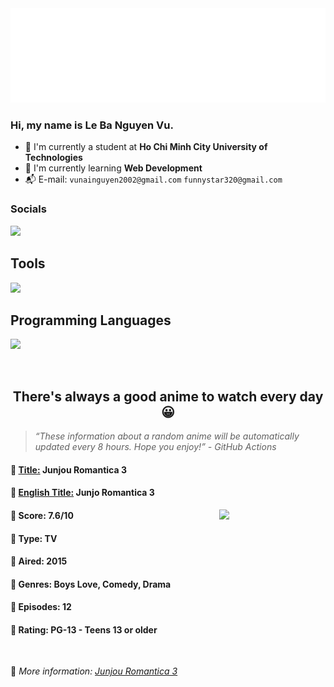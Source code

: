 
<img src="svg/nai.svg" />

<br />

<h3>Hi, my name is <strong>Le Ba Nguyen Vu</strong>.</h3>

- 🏫 I'm currently a student at **Ho Chi Minh City University of Technologies**
- 👀 I'm currently learning **Web Development**
- 📬 E-mail: `vunainguyen2002@gmail.com` `funnystar320@gmail.com`


<h3>Socials</h3>
<a target="_blank" href="https://instagram.com/vu.le1352"><img src="https://img.shields.io/badge/Instagram-%23E4405F.svg?style=for-the-badge&logo=Instagram&logoColor=white" /></a>

<p>
  <h2>Tools</h2>
  <a href="https://skillicons.dev">
    <img src="https://skillicons.dev/icons?i=git,dotnet,mongodb,express,react,nodejs,bootstrap,tailwind,laravel,docker&theme=dark" />
  </a>

  <br />

  <h2>Programming Languages</h2>

  <a href="https://skillicons.dev">
    <img src="https://skillicons.dev/icons?i=javascript,typescript,html,css,cs,php&theme=dark" />
  </a>
</p>

<br />

<h2 align="center">There's always a good anime to watch every day 😀</h2>

<blockquote>
<i>
<q>These information about a random anime will be automatically updated every 8 hours. Hope you enjoy!</q> - GitHub Actions
</i>
</blockquote>

<h4>
  <strong>🥭 <u>Title:</u></strong> Junjou Romantica 3
</h4>

<h4>🌿 <u>English Title:</u> Junjo Romantica 3</h4>

<img align="right" width="170" src=https://cdn.myanimelist.net/images/anime/2/74170.jpg />

<h4>🌱 Score: 7.6/10</h4>

<h4>🌲 Type: TV</h4>

<h4>🌴 Aired: 2015</h4>

<h4>🌵 Genres: Boys Love, Comedy, Drama</h4>

<h4>🥑 Episodes: 12</h4>

<h4>🍏 Rating: PG-13 - Teens 13 or older</h4>

<br />

🍂 *More information: [Junjou Romantica 3](https://myanimelist.net/anime/25649/Junjou_Romantica_3)*
    